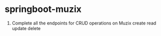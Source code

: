 # springboot-muzix

1. Complete all the endpoints for CRUD operations on Muzix
create
read
update
delete
